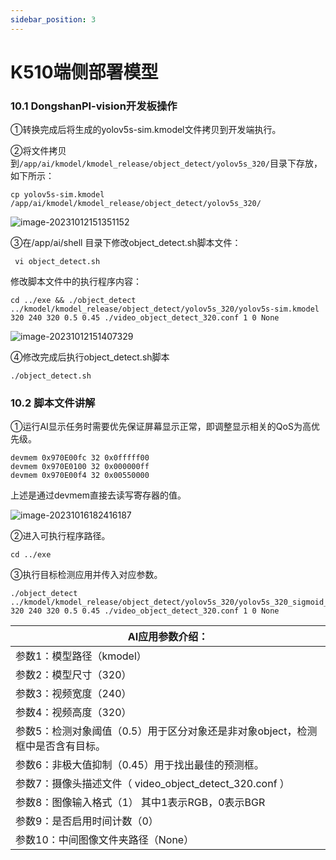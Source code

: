 ```yaml
---
sidebar_position: 3
---
```

# K510端侧部署模型

### 10.1 DongshanPI-vision开发板操作

①转换完成后将生成的yolov5s-sim.kmodel文件拷贝到开发端执行。

②将文件拷贝到`/app/ai/kmodel/kmodel_release/object_detect/yolov5s_320/`目录下存放，如下所示：

```
cp yolov5s-sim.kmodel /app/ai/kmodel/kmodel_release/object_detect/yolov5s_320/
```

![image-20231012151351152](http://photos.100ask.net/eLinuxAI-TrainingDocs/image-20231012151351152.png)

③在/app/ai/shell 目录下修改object_detect.sh脚本文件：

```
 vi object_detect.sh
```

修改脚本文件中的执行程序内容：

```
cd ../exe && ./object_detect ../kmodel/kmodel_release/object_detect/yolov5s_320/yolov5s-sim.kmodel 320 240 320 0.5 0.45 ./video_object_detect_320.conf 1 0 None
```

![image-20231012151407329](http://photos.100ask.net/eLinuxAI-TrainingDocs/image-20231012151407329.png)

④修改完成后执行object_detect.sh脚本

```
./object_detect.sh
```



### 10.2 脚本文件讲解

①运行AI显示任务时需要优先保证屏幕显示正常，即调整显示相关的QoS为高优先级。

```
devmem 0x970E00fc 32 0x0fffff00
devmem 0x970E0100 32 0x000000ff
devmem 0x970E00f4 32 0x00550000
```

上述是通过devmem直接去读写寄存器的值。

![image-20231016182416187](http://photos.100ask.net/eLinuxAI-TrainingDocs/image-20231016182416187.png)

②进入可执行程序路径。

```
cd ../exe
```

③执行目标检测应用并传入对应参数。

```
./object_detect ../kmodel/kmodel_release/object_detect/yolov5s_320/yolov5s_320_sigmoid_bf16_with_preprocess_output_nhwc.kmodel 320 240 320 0.5 0.45 ./video_object_detect_320.conf 1 0 None
```

| AI应用参数介绍：                                             |
| ------------------------------------------------------------ |
| 参数1：模型路径（kmodel）                                    |
| 参数2：模型尺寸（320）                                       |
| 参数3：视频宽度（240）                                       |
| 参数4：视频高度（320）                                       |
| 参数5：检测对象阈值（0.5）用于区分对象还是非对象object，检测框中是否含有目标。 |
| 参数6：非极大值抑制（0.45）用于找出最佳的预测框。            |
| 参数7：摄像头描述文件（ video_object_detect_320.conf ）      |
| 参数8：图像输入格式（1） 其中1表示RGB，0表示BGR              |
| 参数9：是否启用时间计数（0）                                 |
| 参数10：中间图像文件夹路径（None）                           |